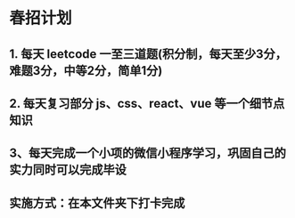# 春招计划
## 1. 每天 leetcode 一至三道题(积分制，每天至少3分，难题3分，中等2分，简单1分)
## 2. 每天复习部分 js、css、react、vue 等一个细节点知识
## 3、每天完成一个小项的微信小程序学习，巩固自己的实力同时可以完成毕设
## 实施方式：在本文件夹下打卡完成